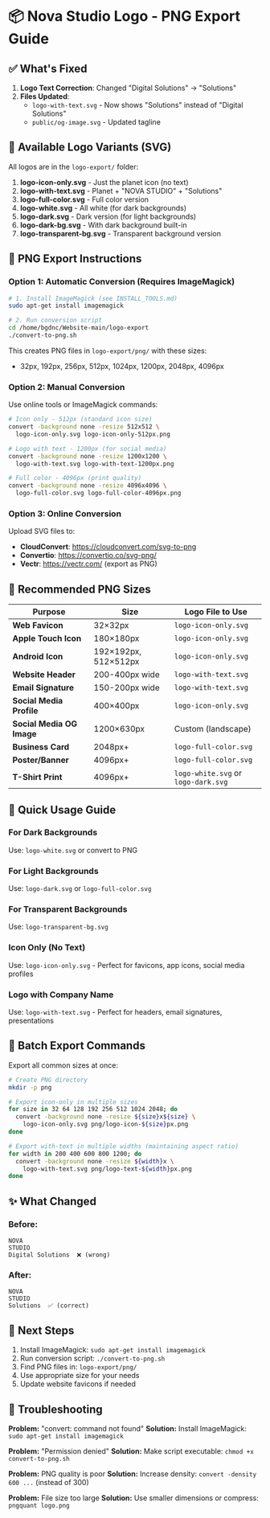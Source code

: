 # 📦 Nova Studio Logo - PNG Export Guide

## ✅ What's Fixed

1. **Logo Text Correction**: Changed "Digital Solutions" → "Solutions"
2. **Files Updated**:
   - `logo-with-text.svg` - Now shows "Solutions" instead of "Digital Solutions"
   - `public/og-image.svg` - Updated tagline

## 🎨 Available Logo Variants (SVG)

All logos are in the `logo-export/` folder:

1. **logo-icon-only.svg** - Just the planet icon (no text)
2. **logo-with-text.svg** - Planet + "NOVA STUDIO" + "Solutions"
3. **logo-full-color.svg** - Full color version
4. **logo-white.svg** - All white (for dark backgrounds)
5. **logo-dark.svg** - Dark version (for light backgrounds)
6. **logo-dark-bg.svg** - With dark background built-in
7. **logo-transparent-bg.svg** - Transparent background version

## 📸 PNG Export Instructions

### Option 1: Automatic Conversion (Requires ImageMagick)

```bash
# 1. Install ImageMagick (see INSTALL_TOOLS.md)
sudo apt-get install imagemagick

# 2. Run conversion script
cd /home/bgdnc/Website-main/logo-export
./convert-to-png.sh
```

This creates PNG files in `logo-export/png/` with these sizes:
- 32px, 192px, 256px, 512px, 1024px, 1200px, 2048px, 4096px

### Option 2: Manual Conversion

Use online tools or ImageMagick commands:

```bash
# Icon only - 512px (standard icon size)
convert -background none -resize 512x512 \
  logo-icon-only.svg logo-icon-only-512px.png

# Logo with text - 1200px (for social media)
convert -background none -resize 1200x1200 \
  logo-with-text.svg logo-with-text-1200px.png

# Full color - 4096px (print quality)
convert -background none -resize 4096x4096 \
  logo-full-color.svg logo-full-color-4096px.png
```

### Option 3: Online Conversion

Upload SVG files to:
- **CloudConvert**: https://cloudconvert.com/svg-to-png
- **Convertio**: https://convertio.co/svg-png/
- **Vectr**: https://vectr.com/ (export as PNG)

## 📐 Recommended PNG Sizes

| Purpose | Size | Logo File to Use |
|---------|------|------------------|
| **Web Favicon** | 32×32px | `logo-icon-only.svg` |
| **Apple Touch Icon** | 180×180px | `logo-icon-only.svg` |
| **Android Icon** | 192×192px, 512×512px | `logo-icon-only.svg` |
| **Website Header** | 200-400px wide | `logo-with-text.svg` |
| **Email Signature** | 150-200px wide | `logo-with-text.svg` |
| **Social Media Profile** | 400×400px | `logo-icon-only.svg` |
| **Social Media OG Image** | 1200×630px | Custom (landscape) |
| **Business Card** | 2048px+ | `logo-full-color.svg` |
| **Poster/Banner** | 4096px+ | `logo-full-color.svg` |
| **T-Shirt Print** | 4096px+ | `logo-white.svg` or `logo-dark.svg` |

## 🎯 Quick Usage Guide

### For Dark Backgrounds
Use: `logo-white.svg` or convert to PNG

### For Light Backgrounds
Use: `logo-dark.svg` or `logo-full-color.svg`

### For Transparent Backgrounds
Use: `logo-transparent-bg.svg`

### Icon Only (No Text)
Use: `logo-icon-only.svg` - Perfect for favicons, app icons, social media profiles

### Logo with Company Name
Use: `logo-with-text.svg` - Perfect for headers, email signatures, presentations

## 🔄 Batch Export Commands

Export all common sizes at once:

```bash
# Create PNG directory
mkdir -p png

# Export icon-only in multiple sizes
for size in 32 64 128 192 256 512 1024 2048; do
  convert -background none -resize ${size}x${size} \
    logo-icon-only.svg png/logo-icon-${size}px.png
done

# Export with-text in multiple widths (maintaining aspect ratio)
for width in 200 400 600 800 1200; do
  convert -background none -resize ${width}x \
    logo-with-text.svg png/logo-text-${width}px.png
done
```

## ✨ What Changed

### Before:
```
NOVA
STUDIO
Digital Solutions  ❌ (wrong)
```

### After:
```
NOVA
STUDIO
Solutions  ✅ (correct)
```

## 📝 Next Steps

1. Install ImageMagick: `sudo apt-get install imagemagick`
2. Run conversion script: `./convert-to-png.sh`
3. Find PNG files in: `logo-export/png/`
4. Use appropriate size for your needs
5. Update website favicons if needed

## 🐛 Troubleshooting

**Problem:** "convert: command not found"
**Solution:** Install ImageMagick: `sudo apt-get install imagemagick`

**Problem:** "Permission denied"
**Solution:** Make script executable: `chmod +x convert-to-png.sh`

**Problem:** PNG quality is poor
**Solution:** Increase density: `convert -density 600 ...` (instead of 300)

**Problem:** File size too large
**Solution:** Use smaller dimensions or compress: `pngquant logo.png`
